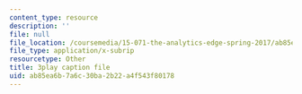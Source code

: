 ```yaml
---
content_type: resource
description: ''
file: null
file_location: /coursemedia/15-071-the-analytics-edge-spring-2017/ab85ea6b7a6c30ba2b22a4f543f80178_cT3KA-QLEI0.srt
file_type: application/x-subrip
resourcetype: Other
title: 3play caption file
uid: ab85ea6b-7a6c-30ba-2b22-a4f543f80178
---
```

